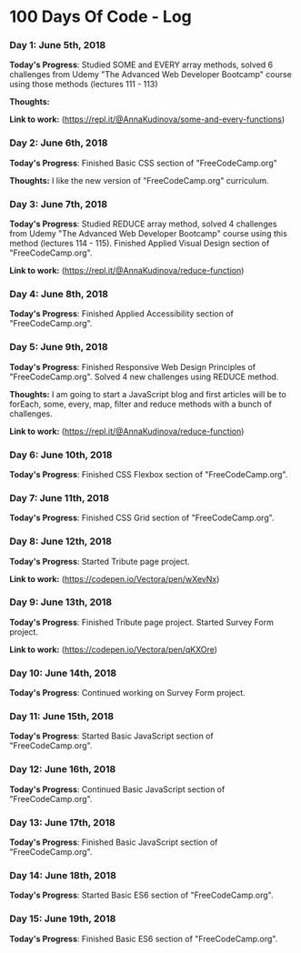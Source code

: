 # 100 Days Of Code - Log

### Day 1: June 5th, 2018


**Today's Progress**: Studied SOME and EVERY array methods, solved 6 challenges from Udemy "The Advanced Web Developer Bootcamp" course using those methods (lectures 111 - 113)

**Thoughts:** 

**Link to work:** (https://repl.it/@AnnaKudinova/some-and-every-functions)

### Day 2: June 6th, 2018


**Today's Progress**: Finished Basic CSS section of "FreeCodeCamp.org"

**Thoughts:** I like the new version of "FreeCodeCamp.org" curriculum.

### Day 3: June 7th, 2018


**Today's Progress**: Studied REDUCE array method, solved 4 challenges from Udemy "The Advanced Web Developer Bootcamp" course using this method (lectures 114 - 115). Finished Applied Visual Design section of "FreeCodeCamp.org".

**Link to work:**  (https://repl.it/@AnnaKudinova/reduce-function)

### Day 4: June 8th, 2018


**Today's Progress**:  Finished Applied Accessibility section of "FreeCodeCamp.org".


### Day 5: June 9th, 2018


**Today's Progress**: Finished Responsive Web Design Principles of "FreeCodeCamp.org". Solved 4 new challenges using REDUCE method.

**Thoughts:** I am going to start a JavaScript blog and first articles will be to forEach, some, every, map, filter and reduce methods with a bunch of challenges. 

**Link to work:** (https://repl.it/@AnnaKudinova/reduce-function)

### Day 6: June 10th, 2018


**Today's Progress**:  Finished CSS Flexbox section of "FreeCodeCamp.org".

### Day 7: June 11th, 2018


**Today's Progress**:  Finished CSS Grid section of "FreeCodeCamp.org".

### Day 8: June 12th, 2018

**Today's Progress**: Started Tribute page project.

**Link to work:** (https://codepen.io/Vectora/pen/wXevNx)

### Day 9: June 13th, 2018

**Today's Progress**: Finished Tribute page project. Started Survey Form project.

**Link to work:** (https://codepen.io/Vectora/pen/qKXOre)

### Day 10: June 14th, 2018

**Today's Progress**: Continued working on Survey Form project.

### Day 11: June 15th, 2018

**Today's Progress**:  Started Basic JavaScript section of "FreeCodeCamp.org".

### Day 12: June 16th, 2018

**Today's Progress**:  Continued Basic JavaScript section of "FreeCodeCamp.org".

### Day 13: June 17th, 2018

**Today's Progress**:  Finished Basic JavaScript section of "FreeCodeCamp.org".

### Day 14: June 18th, 2018

**Today's Progress**:  Started Basic ES6 section of "FreeCodeCamp.org".

### Day 15: June 19th, 2018

**Today's Progress**:  Finished Basic ES6 section of "FreeCodeCamp.org".

